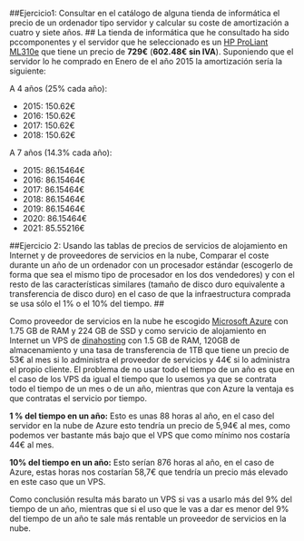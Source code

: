 ##Ejercicio1: Consultar en el catálogo de alguna tienda de informática el precio de un ordenador tipo servidor y calcular su coste de amortización a cuatro y siete años. ##
La tienda de informática que he consultado ha sido pccomponentes y el servidor que he seleccionado es un 
[HP ProLiant ML310e](http://www.pccomponentes.com/hp_proliant_ml310e_g8_xe_e3_1220_8gb_2tb.html) que tiene 
un precio de **729€** (**602.48€ sin IVA**). Suponiendo que el servidor lo he comprado en Enero de el año 2015 
la amortización sería la siguiente:

A 4 años (25% cada año):
  - 2015: 150.62€
  - 2016: 150.62€
  - 2017: 150.62€
  - 2018: 150.62€
  

A 7 años (14.3% cada año):
  - 2015: 86.15464€
  - 2016: 86.15464€
  - 2017: 86.15464€
  - 2018: 86.15464€
  - 2019: 86.15464€
  - 2020: 86.15464€
  - 2021: 85.55216€


##Ejercicio 2: Usando las tablas de precios de servicios de alojamiento en Internet y de proveedores de servicios en la nube, Comparar el coste durante un año de un ordenador con un procesador estándar (escogerlo de forma que sea el mismo tipo de procesador en los dos vendedores) y con el resto de las características similares (tamaño de disco duro equivalente a transferencia de disco duro) en el caso de que la infraestructura comprada se usa sólo el 1% o el 10% del tiempo. ##

Como proveedor de servicios en la nube he escogido [Microsoft Azure](https://azure.microsoft.com/es-es/pricing/) con 1.75 GB de RAM	y 224 GB de SSD y como servicio de alojamiento en Internet un VPS de [dinahosting](https://dinahosting.com/vps) con 1.5 GB de RAM, 120GB de almacenamiento y una tasa de transferencia de 1TB que tiene un precio de 53€ al mes si lo administra el proveedor de servicios y 44€ si lo administra el propio cliente.
El problema de no usar todo el tiempo de un año es que en el caso de los VPS da igual el tiempo que lo usemos ya que se contrata todo el tiempo de un mes o de un año, mientras que con Azure la ventaja es que contratas el servicio por tiempo.

**1 % del tiempo en un año:**
Esto es unas 88 horas al año, en el caso del servidor en la nube de Azure esto tendría un precio de 5,94€ al mes, como podemos ver bastante más bajo que el VPS que como mínimo nos costaría 44€ al mes.

**10% del tiempo en un año:**
Esto serían 876 horas al año, en el caso de Azure, estas horas nos costarían 58,7€ que tendría un precio más elevado en este caso que un VPS.

Como conclusión resulta más barato un VPS si vas a usarlo más del 9% del tiempo de un año, mientras que si el uso que le vas a dar es menor del 9% del tiempo de un año te sale más rentable un proveedor de servicios en la nube.

